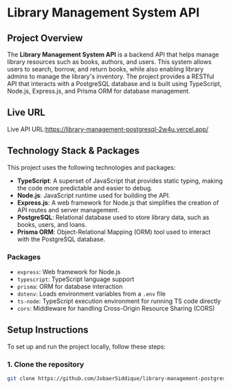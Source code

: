 # Library Management System API

## Project Overview

The **Library Management System API** is a backend API that helps manage library resources such as books, authors, and users. This system allows users to search, borrow, and return books, while also enabling library admins to manage the library's inventory. The project provides a RESTful API that interacts with a PostgreSQL database and is built using TypeScript, Node.js, Express.js, and Prisma ORM for database management.

## Live URL

Live API URL:https://library-management-postgresql-2w4u.vercel.app/  


## Technology Stack & Packages

This project uses the following technologies and packages:

- **TypeScript**: A superset of JavaScript that provides static typing, making the code more predictable and easier to debug.
- **Node.js**: JavaScript runtime used for building the API.
- **Express.js**: A web framework for Node.js that simplifies the creation of API routes and server management.
- **PostgreSQL**: Relational database used to store library data, such as books, users, and loans.
- **Prisma ORM**: Object-Relational Mapping (ORM) tool used to interact with the PostgreSQL database.

### Packages

- `express`: Web framework for Node.js
- `typescript`: TypeScript language support
- `prisma`: ORM for database interaction
- `dotenv`: Loads environment variables from a `.env` file
- `ts-node`: TypeScript execution environment for running TS code directly
- `cors`: Middleware for handling Cross-Origin Resource Sharing (CORS)


## Setup Instructions

To set up and run the project locally, follow these steps:

### 1. Clone the repository
```bash
git clone https://github.com/JobaerSiddique/library-management-postgresql